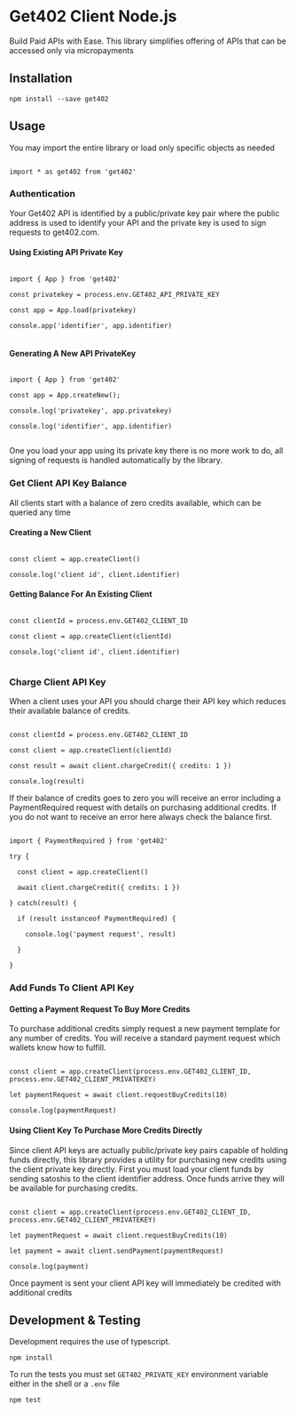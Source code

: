 
# Get402 Client Node.js

Build Paid APIs with Ease. This library simplifies offering of APIs that can be accessed only via micropayments

## Installation

```
npm install --save get402
```

## Usage

You may import the entire library or load only specific objects as needed

```

import * as get402 from 'get402'

```

### Authentication

Your Get402 API is identified by a public/private key pair where the public address is used to identify your API and the
private key is used to sign requests to get402.com.

#### Using Existing API Private Key

```

import { App } from 'get402'

const privatekey = process.env.GET402_API_PRIVATE_KEY

const app = App.load(privatekey)

console.app('identifier', app.identifier)


```

#### Generating A New API PrivateKey

```

import { App } from 'get402'

const app = App.createNew();

console.log('privatekey', app.privatekey)

console.log('identifier', app.identifier)


```

One you load your app using its private key there is no more work to do, all signing of requests is handled
automatically by the library.

### Get Client API Key Balance 

All clients start with a balance of zero credits available, which can be queried any time

#### Creating a New Client

```

const client = app.createClient()

console.log('client id', client.identifier)

```

#### Getting Balance For An Existing Client

```

const clientId = process.env.GET402_CLIENT_ID

const client = app.createClient(clientId)

console.log('client id', client.identifier)


```

### Charge Client API Key

When a client uses your API you should charge their API key which reduces their available balance of credits.

```

const clientId = process.env.GET402_CLIENT_ID

const client = app.createClient(clientId)

const result = await client.chargeCredit({ credits: 1 })

console.log(result)

```

If their balance of credits goes to zero you will receive an error including a PaymentRequired request with details
on purchasing additional credits. If you do not want to receive an error here always check the balance first.

```

import { PaymentRequired } from 'get402'

try {

  const client = app.createClient()

  await client.chargeCredit({ credits: 1 })

} catch(result) {
  
  if (result instanceof PaymentRequired) {

    console.log('payment request', result)

  }

}

```


### Add Funds To Client API Key

#### Getting a Payment Request To Buy More Credits

To purchase additional credits simply request a new payment template for any number of credits. You will receive a
standard payment request which wallets know how to fulfill.

```

const client = app.createClient(process.env.GET402_CLIENT_ID, process.env.GET402_CLIENT_PRIVATEKEY)

let paymentRequest = await client.requestBuyCredits(10)

console.log(paymentRequest)

```


#### Using Client Key To Purchase More Credits Directly

Since client API keys are actually public/private key pairs capable of holding funds directly, this library provides
a utility for purchasing new credits using the client private key directly. First you must load your client funds
by sending satoshis to the client identifier address. Once funds arrive they will be available for purchasing credits.

```

const client = app.createClient(process.env.GET402_CLIENT_ID, process.env.GET402_CLIENT_PRIVATEKEY)

let paymentRequest = await client.requestBuyCredits(10)

let payment = await client.sendPayment(paymentRequest)

console.log(payment)

```

Once payment is sent your client API key will immediately be credited with additional credits


## Development & Testing

Development requires the use of typescript.

```
npm install
```

To run the tests you must set `GET402_PRIVATE_KEY` environment variable either in the shell or a `.env` file

```
npm test
```

